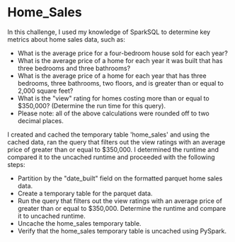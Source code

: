 # Home_Sales

In this challenge, I used my knowledge of SparkSQL to determine key metrics about home sales data, such as:
  -  What is the average price for a four-bedroom house sold for each year?
  -  What is the average price of a home for each year it was built that has three bedrooms and three bathrooms?
  -  What is the average price of a home for each year that has three bedrooms, three bathrooms, two floors, and is greater         than or equal to 2,000 square feet?
  -  What is the "view" rating for homes costing more than or equal to $350,000? (Determine the run time for this query).
  -  Please note: all of the above calculations were rounded off to two decimal places.

I created and cached the temporary table 'home_sales' and using the cached data, ran the query that filters out the view ratings with an average price of greater than or equal to $350,000. I determined the runtime and compared it to the uncached runtime and proceeded with the following steps:
  -  Partition by the "date_built" field on the formatted parquet home sales data.
  -  Create a temporary table for the parquet data.
  -  Run the query that filters out the view ratings with an average price of greater than or equal to $350,000. Determine the      runtime and compare it to uncached runtime.
  -  Uncache the home_sales temporary table.
  -  Verify that the home_sales temporary table is uncached using PySpark.

